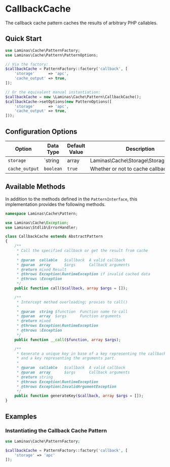 # CallbackCache


The callback cache pattern caches the results of arbitrary PHP callables.

## Quick Start

```php
use Laminas\Cache\PatternFactory;
use Laminas\Cache\Pattern\PatternOptions;

// Via the factory:
$callbackCache = PatternFactory::factory('callback', [
    'storage'      => 'apc',
    'cache_output' => true,
]);

// Or the equivalent manual instantiation:
$callbackCache = new \Laminas\Cache\Pattern\CallbackCache();
$callbackCache->setOptions(new PatternOptions([
    'storage'      => 'apc',
    'cache_output' => true,
]));
```

## Configuration Options

Option | Data Type | Default Value | Description
------ | --------- | ------------- | -----------
`storage` | `string | array | Laminas\Cache\Storage\StorageInterface` | none | Adapter used for reading and writing cached data.
`cache_output` | `boolean` | `true` | Whether or not to cache callback output.

## Available Methods

In addition to the methods defined in the `PatternInterface`, this
implementation provides the following methods.

```php
namespace Laminas\Cache\Pattern;

use Laminas\Cache\Exception;
use Laminas\Stdlib\ErrorHandler;

class CallbackCache extends AbstractPattern
{
    /**
     * Call the specified callback or get the result from cache
     *
     * @param  callable   $callback  A valid callback
     * @param  array      $args      Callback arguments
     * @return mixed Result
     * @throws Exception\RuntimeException if invalid cached data
     * @throws \Exception
     */
    public function call($callback, array $args = []);

    /**
     * Intercept method overloading; proxies to call()
     *
     * @param  string $function  Function name to call
     * @param  array  $args      Function arguments
     * @return mixed
     * @throws Exception\RuntimeException
     * @throws \Exception
     */
    public function __call($function, array $args);

    /**
     * Generate a unique key in base of a key representing the callback part
     * and a key representing the arguments part.
     *
     * @param  callable   $callback  A valid callback
     * @param  array      $args      Callback arguments
     * @return string
     * @throws Exception\RuntimeException
     * @throws Exception\InvalidArgumentException
     */
    public function generateKey($callback, array $args = []);
}
```

## Examples

### Instantiating the Callback Cache Pattern

```php
use Laminas\Cache\PatternFactory;

$callbackCache = PatternFactory::factory('callback', [
    'storage' => 'apc'
]);
```

